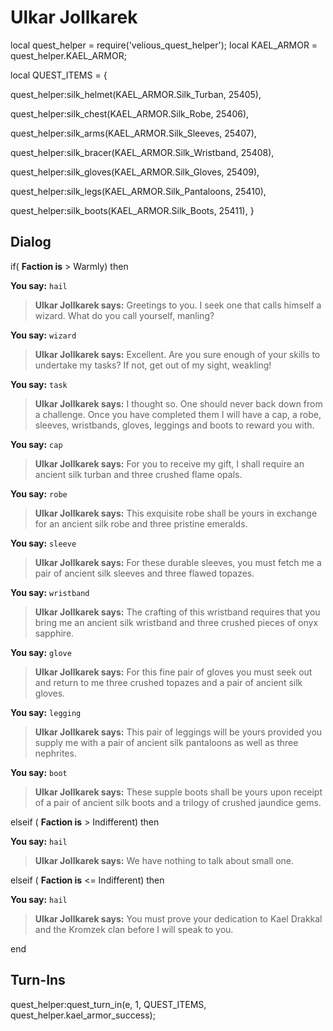 # Ulkar Jollkarek


local quest_helper = require('velious_quest_helper');
local KAEL_ARMOR = quest_helper.KAEL_ARMOR;

local QUEST_ITEMS = {

quest_helper:silk_helmet(KAEL_ARMOR.Silk_Turban, 25405),

quest_helper:silk_chest(KAEL_ARMOR.Silk_Robe, 25406),

quest_helper:silk_arms(KAEL_ARMOR.Silk_Sleeves, 25407),

quest_helper:silk_bracer(KAEL_ARMOR.Silk_Wristband, 25408),

quest_helper:silk_gloves(KAEL_ARMOR.Silk_Gloves, 25409),

quest_helper:silk_legs(KAEL_ARMOR.Silk_Pantaloons, 25410),

quest_helper:silk_boots(KAEL_ARMOR.Silk_Boots, 25411),
}

## Dialog

if( **Faction is** > Warmly) then 


**You say:** `hail`




>**Ulkar Jollkarek says:** Greetings to you. I seek one that calls himself a wizard. What do you call yourself, manling?


**You say:** `wizard`




>**Ulkar Jollkarek says:** Excellent. Are you sure enough of your skills to undertake my tasks? If not, get out of my sight, weakling!


**You say:** `task`




>**Ulkar Jollkarek says:** I thought so. One should never back down from a challenge. Once you have completed them I will have a cap, a robe, sleeves, wristbands, gloves, leggings and boots to reward you with.


**You say:** `cap`




>**Ulkar Jollkarek says:** For you to receive my gift, I shall require an ancient silk turban and three crushed flame opals.


**You say:** `robe`




>**Ulkar Jollkarek says:** This exquisite robe shall be yours in exchange for an ancient silk robe and three pristine emeralds.


**You say:** `sleeve`




>**Ulkar Jollkarek says:** For these durable sleeves, you must fetch me a pair of ancient silk sleeves and three flawed topazes.


**You say:** `wristband`




>**Ulkar Jollkarek says:** The crafting of this wristband requires that you bring me an ancient silk wristband and three crushed pieces of onyx sapphire.


**You say:** `glove`




>**Ulkar Jollkarek says:** For this fine pair of gloves you must seek out and return to me three crushed topazes and a pair of ancient silk gloves.


**You say:** `legging`




>**Ulkar Jollkarek says:** This pair of leggings will be yours provided you supply me with a pair of ancient silk pantaloons as well as three nephrites.


**You say:** `boot`




>**Ulkar Jollkarek says:** These supple boots shall be yours upon receipt of a pair of ancient silk boots and a trilogy of crushed jaundice gems.


elseif ( **Faction is** > Indifferent) then 


**You say:** `hail`




>**Ulkar Jollkarek says:** We have nothing to talk about small one.


elseif ( **Faction is** <= Indifferent) then


**You say:** `hail`




>**Ulkar Jollkarek says:** You must prove your dedication to Kael Drakkal and the Kromzek clan before I will speak to you.

end

## Turn-Ins

quest_helper:quest_turn_in(e, 1, QUEST_ITEMS, quest_helper.kael_armor_success);
